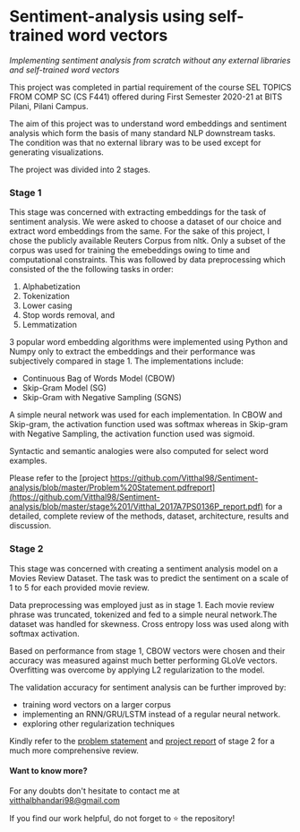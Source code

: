 # Sentiment-analysis using self-trained word vectors
*Implementing sentiment analysis from scratch without any external libraries and self-trained word vectors*

This project was completed in partial requirement of the course SEL TOPICS FROM COMP SC (CS F441) offered during First Semester 2020-21 at BITS Pilani, Pilani Campus.

The aim of this project was to understand word embeddings and sentiment analysis which form the basis of many standard NLP downstream tasks. The condition was that no external library was to be used except for generating visualizations.

The project was divided into 2 stages.

### Stage 1
This stage was concerned with extracting embeddings for the task of sentiment analysis. We were asked to choose a dataset of our choice and extract word embeddings from the same. For the sake of this project, I chose the publicly available Reuters Corpus from nltk. Only a subset of the corpus was used for training the emebeddings owing to time and computational constraints. 
This was followed by data preprocessing which consisted of the the following tasks in order:
1. Alphabetization
2. Tokenization
3. Lower casing
4. Stop words removal, and
5. Lemmatization

3 popular word embedding algorithms were implemented using Python and Numpy only to extract the embeddings and their performance was subjectively compared in stage 1. The implementations include:

- Continuous Bag of Words Model (CBOW)
- Skip-Gram Model (SG)
- Skip-Gram with Negative Sampling (SGNS)

A simple neural network was used for each implementation. In CBOW and Skip-gram, the activation function used was softmax whereas in Skip-gram with Negative Sampling, the activation function used was sigmoid.

Syntactic and semantic analogies were also computed for select word examples.

Please refer to the [project https://github.com/Vitthal98/Sentiment-analysis/blob/master/Problem%20Statement.pdfreport](https://github.com/Vitthal98/Sentiment-analysis/blob/master/stage%201/Vitthal_2017A7PS0136P_report.pdf) for a detailed, complete review of the methods, dataset, architecture, results and discussion.

### Stage 2
This stage was concerned with creating a sentiment analysis model on a Movies Review Dataset. The task was to predict the sentiment on a scale of 1 to 5 for each provided movie review.

Data preprocessing was employed just as in stage 1. Each movie review phrase was truncated, tokenized and fed to a simple neural network.The dataset was handled for skewness. Cross entropy loss was used along with softmax activation.

Based on performance from stage 1, CBOW vectors were chosen and their accuracy was measured against much better performing GLoVe vectors. Overfitting was overcome by applying L2 regularization to the model. 

The validation accuracy for sentiment analysis can be further improved by:
- training word vectors on a larger corpus
- implementing an RNN/GRU/LSTM instead of a regular neural network.
- exploring other regularization techniques

Kindly refer to the [problem statement](https://github.com/Vitthal98/Sentiment-analysis/blob/master/Problem%20Statement.pdf) and [project report](https://github.com/Vitthal98/Sentiment-analysis/blob/master/stage%202/Vitthal_Bhandari_2017A7PS0136P_report.pdf) of stage 2 for a much more comprehensive review.

#### Want to know more?
For any doubts don't hesitate to contact me at vitthalbhandari98@gmail.com

If you find our work helpful, do not forget to :star: the repository!
